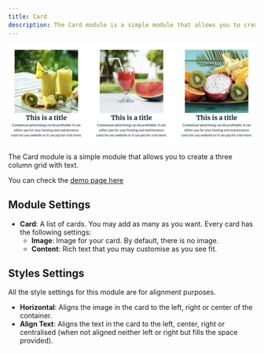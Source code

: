 ```yaml
---
title: Card
description: The Card module is a simple module that allows you to create a three column grid with image and text
---
```


<img src="./card.png" alt="Screenshot of Card Module" />

The Card module is a simple module that allows you to create a three column grid with text.

You can check the [demo page here](https://143910617.hs-sites-eu1.com/card-module)

## Module Settings
- **Card**: A list of cards. You may add as many as you want. Every card has the following settings:
  - **Image**: Image for your card. By default, there is no image.
  - **Content**: Rich text that you may customise as you see fit.

## Styles Settings
All the style settings for this module are for alignment purposes.
- **Horizontal**: Aligns the image in the card to the left, right or center of the container.
- **Align Text**: Aligns the text in the card to the left, center, right or centralised (when not aligned neither left or right but fills the space provided).
